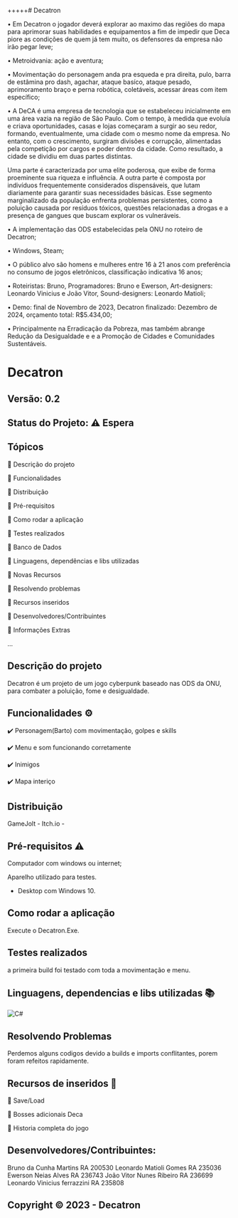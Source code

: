 +++++# Decatron

• Em Decatron o jogador deverá explorar ao maximo das regiões do mapa para aprimorar suas habilidades e equipamentos a fim de impedir que Deca piore as condições de quem já tem muito, os defensores da empresa não irão pegar leve;

• Metroidvania: ação e aventura;

• Movimentação do personagem anda pra esqueda e pra direita, pulo, barra de estâmina pro dash, agachar, ataque basíco, ataque pesado, aprimoramento braço e perna robótica, coletáveis, acessar áreas com item específico;

•  A DeCA é uma empresa de tecnologia que se estabeleceu inicialmente em uma área vazia na região de São Paulo. Com o tempo, à medida que evoluía e criava oportunidades, casas e lojas começaram a surgir ao seu redor, formando, eventualmente, uma cidade com o mesmo nome da empresa. No entanto, com o crescimento, surgiram divisões e corrupção, alimentadas pela competição por cargos e poder dentro da cidade. Como resultado, a cidade se dividiu em duas partes distintas.

Uma parte é caracterizada por uma elite poderosa, que exibe de forma proeminente sua riqueza e influência. A outra parte é composta por indivíduos frequentemente considerados dispensáveis, que lutam diariamente para garantir suas necessidades básicas. Esse segmento marginalizado da população enfrenta problemas persistentes, como a poluição causada por resíduos tóxicos, questões relacionadas a drogas e a presença de gangues que buscam explorar os vulneráveis.

• A implementação das ODS estabelecidas pela ONU no roteiro de Decatron;

• Windows, Steam;

• O público alvo são homens e mulheres entre 16 à 21 anos com preferência no consumo de jogos eletrônicos, classificação indicativa 16 anos;

• Roteiristas: Bruno, Programadores: Bruno e Ewerson, Art-designers: Leonardo Vinicius e João Vitor, Sound-designers: Leonardo Matioli;

• Demo: final de Novembro de 2023, Decatron finalizado: Dezembro de 2024, orçamento total: R$5.434,00​;

• Principalmente na Erradicação da Pobreza, mas também abrange Redução da Desigualdade e e a Promoção de Cidades e Comunidades Sustentáveis.

# Decatron 
## Versão: 0.2
## Status do Projeto: ⚠️ Espera 

## Tópicos
🔹 Descrição do projeto 

🔹 Funcionalidades

🔹 Distribuição

🔹 Pré-requisitos

🔹 Como rodar a aplicação

🔹 Testes realizados

🔹 Banco de Dados

🔹 Linguagens, dependências e libs utilizadas

🔹 Novas Recursos

🔹 Resolvendo problemas

🔹 Recursos inseridos 

🔹 Desenvolvedores/Contribuintes

🔹 Informações Extras


...

## Descrição do projeto
Decatron é um projeto de um jogo cyberpunk baseado nas ODS da ONU, para combater a poluição, fome e desigualdade.

## Funcionalidades ⚙️
✔️ Personagem(Barto) com movimentação, golpes e skills

✔️ Menu e som funcionando corretamente

✔️ Inimigos

✔️ Mapa interiço

## Distribuição
GameJolt - 
Itch.io - 

## Pré-requisitos ⚠️    
Computador com windows ou internet; 

Aparelho utilizado para testes.
- Desktop com Windows 10.

## Como rodar a aplicação 
Execute o Decatron.Exe.

## Testes realizados
a primeira build foi testado com toda a movimentação e menu.


## Linguagens, dependencias e libs utilizadas 📚
![C#](https://img.shields.io/badge/C%23-239120?style=for-the-badge&logo=c-sharp&logoColor=white)


## Resolvendo Problemas 
Perdemos alguns codigos devido a builds e imports conflitantes, porem foram refeitos rapidamente.

## Recursos de inseridos 🧰

📝 Save/Load

📝 Bosses adicionais Deca

📝 Historia completa do jogo

## Desenvolvedores/Contribuintes:
Bruno da Cunha Martins RA 200530
Leonardo Matioli Gomes RA 235036
Ewerson Neias Alves  RA 236743
João Vitor Nunes Ribeiro RA 236699
Leonardo Vinicius ferrazzini RA 235808

## Copyright ©️ 2023 - Decatron

